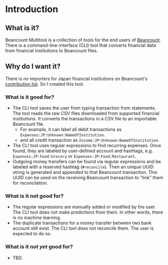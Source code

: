 # Introduction

## What is it?

Beancount Multitool is a collection of tools for the end users of [Beancount](https://github.com/beancount/beancount). There is a command-line-interface (CLI) tool that converts financial data from financial institutions to Beancount files.

## Why do I want it?

There is no importers for Japan financial institutions on Beancount's [contribution list](https://beancount.github.io/docs/external_contributions.html). So I created this tool.

### What is it good for?

* The CLI tool saves the user from typing transaction from statements. The tool reads the raw CSV files downloaded from supported financial institutions. It converts the transactions in a CSV file to an importable Beancount file.
    * For example, it can label all debit transactions as `Expenses:JP:Unknown:NameOfInstitution`.
    * and all credit transaction as `Income:JP:Unknown:NameOfInstitution`.
* The CLI tool uses regular expressions to find recurring expenses. Once found, they are labeled by user-defined account and hashtags, e.g. `Expenses:JP:Food:Grocery` or `Expenses:JP:Food:Restaurant`.
* Outgoing money transfers can be found via regular expressions and be labeled with a reserved hashtag (`#reconcile`). Then an unique UUID string is generated and appended to that Beancount transaction. This UUID can be used on the receiving Beancount transaction to "link" them for reconcilation.

### What is it not good for?

* The regular expressions are manually added or modified by the user. The CLI tool does not make predictions from them. In other words, there is no machine learning.
* The duplicate transactions for a money transfer between two bank account still exist. The CLI tool does not reconcile them. The user is expected to do so.

### What is it *not yet* good for?

* TBD.
